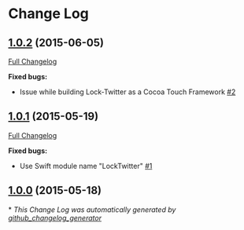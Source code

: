 # Change Log

## [1.0.2](https://github.com/auth0/Lock-Twitter.iOS/tree/1.0.2) (2015-06-05)

[Full Changelog](https://github.com/auth0/Lock-Twitter.iOS/compare/1.0.1...1.0.2)

**Fixed bugs:**

- Issue while building Lock-Twitter as a Cocoa Touch Framework [\#2](https://github.com/auth0/Lock-Twitter.iOS/issues/2)

## [1.0.1](https://github.com/auth0/Lock-Twitter.iOS/tree/1.0.1) (2015-05-19)

[Full Changelog](https://github.com/auth0/Lock-Twitter.iOS/compare/1.0.0...1.0.1)

**Fixed bugs:**

- Use Swift module name "LockTwitter" [\#1](https://github.com/auth0/Lock-Twitter.iOS/issues/1)

## [1.0.0](https://github.com/auth0/Lock-Twitter.iOS/tree/1.0.0) (2015-05-18)



\* *This Change Log was automatically generated by [github_changelog_generator](https://github.com/skywinder/Github-Changelog-Generator)*